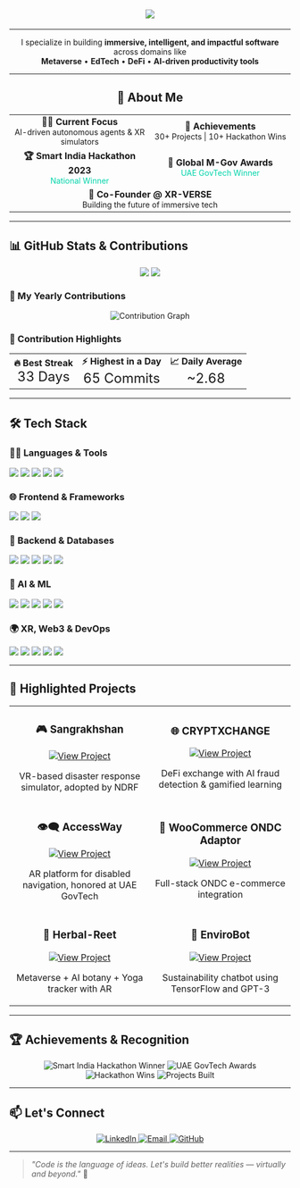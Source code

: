 <div align="center">
  <h1 align="center">
    <img src="https://readme-typing-svg.vercel.app/?lines=Hey,+I'm+Abhinav!;Welcome+to+my+GitHub+Profile!;Passionate+Full-Stack+%26+XR+Developer;AI+Tinkerer+%26+Open-Source+Contributor&center=true&size=35&width=700&height=60&color=00d4aa&vCenter=true&font=Inter&weight=600&pause=2000&duration=3000&random=false&multiline=true">
  </h1>
</div>

---

<div align="center">
  <p align="center">
    I specialize in building <strong>immersive, intelligent, and impactful software</strong> across domains like<br/>
    <strong>Metaverse</strong> • <strong>EdTech</strong> • <strong>DeFi</strong> • <strong>AI-driven productivity tools</strong>
  </p>
</div>

---

<div align="center">
  <h2 align="center">🚀 About Me</h2>
  
  <table align="center">
    <tr>
      <td align="center" width="50%">
        <strong>👨‍💻 Current Focus</strong><br/>
        <span style="font-size: 14px;">AI-driven autonomous agents & XR simulators</span>
      </td>
      <td align="center" width="50%">
        <strong>🧠 Achievements</strong><br/>
        <span style="font-size: 14px;">30+ Projects | 10+ Hackathon Wins</span>
      </td>
    </tr>
    <tr>
      <td align="center" width="50%">
        <strong>🏆 Smart India Hackathon 2023</strong><br/>
        <span style="font-size: 14px; color: #00d4aa;">National Winner</span>
      </td>
      <td align="center" width="50%">
        <strong>🥉 Global M-Gov Awards</strong><br/>
        <span style="font-size: 14px; color: #00d4aa;">UAE GovTech Winner</span>
      </td>
    </tr>
    <tr>
      <td align="center" colspan="2">
        <strong>🔗 Co-Founder @ XR-VERSE</strong><br/>
        <span style="font-size: 14px;">Building the future of immersive tech</span>
      </td>
    </tr>
  </table>
</div>

---

## 📊 GitHub Stats & Contributions

<p align="center">
  <img src="https://github-readme-stats.vercel.app/api?username=Itsabhinav28&show_icons=true&theme=radical"/>
  <img src="https://github-readme-streak-stats.herokuapp.com/?user=Itsabhinav28&theme=radical"/>
</p>

### 📅 My Yearly Contributions

<div align="center">
  <img src="https://github-readme-activity-graph.vercel.app/graph?username=Itsabhinav28&theme=react-dark&hide_border=true&area=true&area_color=00d4aa&line=00d4aa&point=ffffff&color_scheme=dark&custom_title=Abhinav%20Mishra%27s%20Contribution%20Graph&animate=true&animation_duration=3000" alt="Contribution Graph" />
</div>

### 🎯 Contribution Highlights

<div align="center">
  <table>
    <tr>
      <td align="center">
        <strong>🔥 Best Streak</strong><br/>
        <span style="font-size: 24px;">33 Days</span>
      </td>
      <td align="center">
        <strong>⚡ Highest in a Day</strong><br/>
        <span style="font-size: 24px;">65 Commits</span>
      </td>
      <td align="center">
        <strong>📈 Daily Average</strong><br/>
        <span style="font-size: 24px;">~2.68</span>
      </td>
    </tr>
  </table>
</div>

---

## 🛠️ Tech Stack

### 🧑‍💻 Languages & Tools  
<p align="left">
  <img src="https://img.shields.io/badge/C++-00599C?style=for-the-badge&logo=c%2B%2B&logoColor=white"/>
  <img src="https://img.shields.io/badge/Python-3776AB?style=for-the-badge&logo=python&logoColor=white"/>
  <img src="https://img.shields.io/badge/JavaScript-F7DF1E?style=for-the-badge&logo=javascript&logoColor=black"/>
  <img src="https://img.shields.io/badge/Dart-0175C2?style=for-the-badge&logo=dart&logoColor=white"/>
  <img src="https://img.shields.io/badge/Solidity-363636?style=for-the-badge&logo=ethereum&logoColor=white"/>
</p>

### 🌐 Frontend & Frameworks  
<p align="left">
  <img src="https://img.shields.io/badge/React.js-61DAFB?style=for-the-badge&logo=react&logoColor=black"/>
  <img src="https://img.shields.io/badge/Flutter-02569B?style=for-the-badge&logo=flutter&logoColor=white"/>
  <img src="https://img.shields.io/badge/Next.js-000000?style=for-the-badge&logo=nextdotjs&logoColor=white"/>
</p>

### 🔧 Backend & Databases  
<p align="left">
  <img src="https://img.shields.io/badge/Node.js-339933?style=for-the-badge&logo=node.js&logoColor=white"/>
  <img src="https://img.shields.io/badge/Express.js-000000?style=for-the-badge&logo=express&logoColor=white"/>
  <img src="https://img.shields.io/badge/Django-092E20?style=for-the-badge&logo=django&logoColor=white"/>
  <img src="https://img.shields.io/badge/MongoDB-47A248?style=for-the-badge&logo=mongodb&logoColor=white"/>
  <img src="https://img.shields.io/badge/PostgreSQL-336791?style=for-the-badge&logo=postgresql&logoColor=white"/>
</p>

### 🧠 AI & ML  
<p align="left">
  <img src="https://img.shields.io/badge/LangChain-000000?style=for-the-badge&logo=langchain&logoColor=white"/>
  <img src="https://img.shields.io/badge/TensorFlow-FF6F00?style=for-the-badge&logo=tensorflow&logoColor=white"/>
  <img src="https://img.shields.io/badge/HuggingFace-FC0?style=for-the-badge&logo=huggingface&logoColor=black"/>
  <img src="https://img.shields.io/badge/Gemini%20API-4285F4?style=for-the-badge&logo=google&logoColor=white"/>
  <img src="https://img.shields.io/badge/OpenAI-412991?style=for-the-badge&logo=openai&logoColor=white"/>
</p>

### 🌍 XR, Web3 & DevOps  
<p align="left">
  <img src="https://img.shields.io/badge/Unity-000000?style=for-the-badge&logo=unity&logoColor=white"/>
  <img src="https://img.shields.io/badge/Unreal-313131?style=for-the-badge&logo=unrealengine&logoColor=white"/>
  <img src="https://img.shields.io/badge/Web3.js-F16822?style=for-the-badge&logo=ethereum&logoColor=white"/>
  <img src="https://img.shields.io/badge/Docker-2496ED?style=for-the-badge&logo=docker&logoColor=white"/>
  <img src="https://img.shields.io/badge/Vercel-000?style=for-the-badge&logo=vercel&logoColor=white"/>
</p>

---

## 📌 Highlighted Projects

<div align="center">
  <table>
    <tr>
      <td width="50%">
        <h3 align="center">🎮 Sangrakhshan</h3>
        <p align="center">
          <a href="https://github.com/SagarTeotia1/NDRF-DEMO-SANGRAKSHAN" target="_blank">
            <img src="https://img.shields.io/badge/View%20Project-000000?style=for-the-badge&logo=github&logoColor=white" alt="View Project"/>
          </a>
        </p>
        <p align="center">VR-based disaster response simulator, adopted by NDRF</p>
      </td>
      <td width="50%">
        <h3 align="center">🌐 CRYPTXCHANGE</h3>
        <p align="center">
          <a href="https://github.com/Itsabhinav28/CRYPTXCHANGE" target="_blank">
            <img src="https://img.shields.io/badge/View%20Project-000000?style=for-the-badge&logo=github&logoColor=white" alt="View Project"/>
          </a>
        </p>
        <p align="center">DeFi exchange with AI fraud detection & gamified learning</p>
      </td>
    </tr>
    <tr>
      <td width="50%">
        <h3 align="center">👁️‍🗨️ AccessWay</h3>
        <p align="center">
          <a href="https://github.com/SagarTeotia1/acessway" target="_blank">
            <img src="https://img.shields.io/badge/View%20Project-000000?style=for-the-badge&logo=github&logoColor=white" alt="View Project"/>
          </a>
        </p>
        <p align="center">AR platform for disabled navigation, honored at UAE GovTech</p>
      </td>
      <td width="50%">
        <h3 align="center">🛒 WooCommerce ONDC Adaptor</h3>
        <p align="center">
          <a href="https://github.com/Itsabhinav28/woocommerce-adaptor" target="_blank">
            <img src="https://img.shields.io/badge/View%20Project-000000?style=for-the-badge&logo=github&logoColor=white" alt="View Project"/>
          </a>
        </p>
        <p align="center">Full-stack ONDC e-commerce integration</p>
      </td>
    </tr>
    <tr>
      <td width="50%">
        <h3 align="center">🧘 Herbal-Reet</h3>
        <p align="center">
          <a href="https://github.com/Itsabhinav28/Herbal-Reet" target="_blank">
            <img src="https://img.shields.io/badge/View%20Project-000000?style=for-the-badge&logo=github&logoColor=white" alt="View Project"/>
          </a>
        </p>
        <p align="center">Metaverse + AI botany + Yoga tracker with AR</p>
      </td>
      <td width="50%">
        <h3 align="center">🧠 EnviroBot</h3>
        <p align="center">
          <a href="https://github.com/Itsabhinav28/Enviro-Bot" target="_blank">
            <img src="https://img.shields.io/badge/View%20Project-000000?style=for-the-badge&logo=github&logoColor=white" alt="View Project"/>
          </a>
        </p>
        <p align="center">Sustainability chatbot using TensorFlow and GPT-3</p>
      </td>
    </tr>
  </table>
</div>

---

## 🏆 Achievements & Recognition

<div align="center">
  <img src="https://img.shields.io/badge/🏆%20Smart%20India%20Hackathon%202023%20-%20National%20Winner-blue?style=for-the-badge" alt="Smart India Hackathon Winner"/>
  <img src="https://img.shields.io/badge/UAE%20GovTech%20Awards-Winner-green?style=for-the-badge" alt="UAE GovTech Awards"/>
  <img src="https://img.shields.io/badge/🚀%2010+%20Hackathon%20Wins-orange?style=for-the-badge" alt="Hackathon Wins"/>
  <img src="https://img.shields.io/badge/💡%2030+%20Projects%20Built-purple?style=for-the-badge" alt="Projects Built"/>
</div>

---

## 📫 Let's Connect

<div align="center">
  <a href="https://linkedin.com/in/mishra-abhinav05" target="_blank">
    <img src="https://img.shields.io/badge/LinkedIn-0077B5?style=for-the-badge&logo=linkedin&logoColor=white" alt="LinkedIn"/>
  </a>
  <a href="mailto:itsabhinav2005@gmail.com">
    <img src="https://img.shields.io/badge/Email-D14836?style=for-the-badge&logo=gmail&logoColor=white" alt="Email"/>
  </a>
  <a href="https://github.com/Itsabhinav28" target="_blank">
    <img src="https://img.shields.io/badge/GitHub-100000?style=for-the-badge&logo=github&logoColor=white" alt="GitHub"/>
  </a>
</div>

---


> *"Code is the language of ideas. Let's build better realities — virtually and beyond."* 🚀



